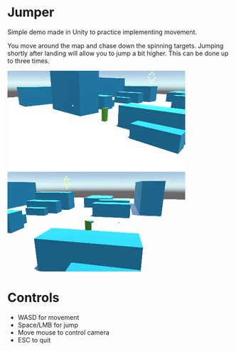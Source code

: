 # Jumper
 
Simple demo made in Unity to practice implementing movement.

You move around the map and chase down the spinning targets.
Jumping shortly after landing will allow you to jump a bit higher.
This can be done up to three times.

![demo](/media/demo.gif) ![demo2](/media/demo2.gif)

# Controls
- WASD for movement
- Space/LMB for jump
- Move mouse to control camera
- ESC to quit


